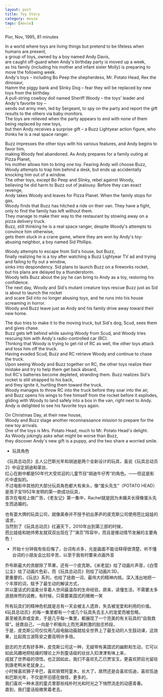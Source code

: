 ```yaml
---
layout: post
title: Toy Story
category: movie
tags: [movie]
---
```


Pixr, Nov, 1995, 81 minutes   

In a world where toys are living things but pretend to be lifeless when humans are present,   
a group of toys, owned by a boy named Andy Davis,   
are caught off-guard when Andy's birthday party is moved up a week,   
as his family (including his mother and infant sister Molly) is preparing to move the following week.   
Andy's toys – including Bo Peep the shepherdess, Mr. Potato Head, Rex the dinosaur,   
Hamm the piggy bank and Slinky Dog – fear they will be replaced by new toys from the birthday.  
A pull-string cowboy doll named Sheriff Woody – the toys' leader and Andy's favorite toy –   
sends out army men, led by Sergeant, to spy on the party and report the gift results to the others via baby monitors.   
The toys are relieved when the party appears to end with none of them being replaced by new toys,   
but then Andy receives a surprise gift – a Buzz Lightyear action figure, who thinks he is a real space ranger.  

Buzz impresses the other toys with his various features, and Andy begins to favor him,   
making Woody feel abandoned. As Andy prepares for a family outing at Pizza Planet,   
his mother allows him to bring one toy. Fearing Andy will choose Buzz,   
Woody attempts to trap him behind a desk, but ends up accidentally knocking him out of a window.   
The other toys, except Bo Peep and Slinky, rebel against Woody,   
believing he did harm to Buzz out of jealousy. Before they can exact revenge,   
Andy takes Woody and leaves for Pizza Planet. When the family stops for gas,   
Woody finds that Buzz has hitched a ride on their van. They have a fight,   
only to find the family has left without them.   
They manage to make their way to the restaurant by stowing away on a pizza delivery truck.   
Buzz, still thinking he is a real space ranger, despite Woody's attempts to convince him otherwise,   
gets them stuck in a crane game, where they are won by Andy's toy-abusing neighbor, a boy named Sid Phillips.  

Woody attempts to escape from Sid's house, but Buzz,   
finally realizing he is a toy after watching a Buzz Lightyear TV ad and trying and failing to fly out a window,   
sinks into despondency. Sid plans to launch Buzz on a fireworks rocket,   
but his plans are delayed by a thunderstorm.   
Woody tells Buzz about the joy he can bring to Andy as a toy, restoring his confidence.   
The next day, Woody and Sid's mutant creature toys rescue Buzz just as Sid is about to launch the rocket   
and scare Sid into no longer abusing toys, and he runs into his house screaming in horror.  
Woody and Buzz leave just as Andy and his family drive away toward their new home.  

The duo tries to make it to the moving truck, but Sid's dog, Scud, sees them and gives chase.   
Buzz gets left behind while saving Woody from Scud, and Woody tries rescuing him with Andy's radio-controlled car (RC).   
Thinking that Woody is trying to get rid of RC as well, the other toys attack and toss him off the truck.   
Having evaded Scud, Buzz and RC retrieve Woody and continue to chase the truck.   
Upon seeing Woody and Buzz together on RC, the other toys realize their mistake and try to help them get back aboard,   
but RC's batteries become depleted, stranding them. Buzz realizes Sid's rocket is still strapped to his back,   
and they ignite it, hurtling them toward the truck.   
Woody manages to throw RC into the truck before they soar into the air,   
and Buzz opens his wings to free himself from the rocket before it explodes,   
gliding with Woody to land safely into a box in the van, right next to Andy.   
Andy is delighted to see his favorite toys again.

On Christmas Day, at their new house,  
Woody and Buzz stage another reconnaissance mission to prepare for the new toy arrivals.   
One of the toys is Mrs. Potato Head, much to Mr. Potato Head's delight.   
As Woody jokingly asks what might be worse than Buzz,   
they discover Andy's new gift is a puppy, and the two share a worried smile.


+  玩具角色  

《玩具总动员》主人公巴斯光年和胡迪是两个全新设计的玩具，虽说《玩具总动员2》中设定胡迪和翠丝、  
红心在剧中都是50年代大受欢迎的儿童节目“胡迪牛仔秀”的角色。——但这是影片中虚拟的。  
不过电影中其他的大部分玩具角色都大有来头，像“蛋头先生”（POTATO HEAD）是孩子宝1952年发明的第一款成功玩具，  
首次在电视上做广告，《老友记》第一集中，Rachel就是因为未婚夫长得像蛋头先生而逃婚的。  

也有耍大牌的玩具公司，就像美泰并不授予初出茅庐的皮克斯公司使用芭比娃娃的请求，  
当然到了《玩具总动员》红遍天下，2010年出到第三部的时候，  
芭比娃娃和她帅男友就双双出现在了“演员”阵容中，而且是推动情节发展的主要角色！  

+ 开始十分钟我有些后悔了，台词有点多，光是画面不能诠释得很清楚，听不懂台词的小朋友会比较辛苦，以至于我有时要来点画外音 

乔布斯最大的贡献除了苹果，还有一个皮克斯。《米老鼠》给了动画片声音，《白雪公主》给了动画片色彩，而《玩具总动员》则给了动画片3D，  
更重要的，《玩总》系列，也给了拯救一词，最伟大的精神内核。深入浅出地把一个丰厚的词，赋予了最生动的解读方式，  
并以童话式的温柔分享着人世间最温存的生命经验，原来，读懂生活，不需要太多道貌岸然的说教，有时候，只需要美国式的微微一笑

所有玩具们的精神危机就是总有一天会被主人遗弃，失去被宠爱和利用的价值。《玩具总动员》的每一集里都有一个或几个玩具失去主人的宠爱而被忽略，  
甚至被丢弃或变卖，于是几乎每一集里，都展现了一个完美的有关玩具的“自我救赎”。拯救自己，一向是个积极向上而充满刺激的励志桥段，  
于是，皮克斯公司仅仅用几段电脑动画就给全世界上了最生动的人生鼓动课，这效果，比起周立波陈安之要高明许多倍。  

励志的方式有好多种，皮克斯公司这一种，无疑带有美国式的幽默和生动，它可以如此风趣地把枯燥的理论上升到童话级的丝丝入扣津津有味上来，  
成就了世界级的领悟。也正因如此，我们不喜欢孔乙已贾宝玉，更喜欢把目光留驻到唐老鸭米老鼠身上。  
小时候喜欢狮子辛巴，喜欢铁臂阿童木，长大了，居然还是会喜欢伍迪，喜欢伍迪和巴斯光年，不仅是怀旧感在做怪，更多的，  
我们喜欢一种未泯的童贞里那些纯朴时光和时光之下悄然流走的动感青春。  
直到，我们童话般微笑着老去。    





